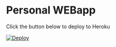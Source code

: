 # Personal WEBapp


Click the button below to deploy to Heroku

[![Deploy](https://www.herokucdn.com/deploy/button.png)](https://heroku.com/deploy)

